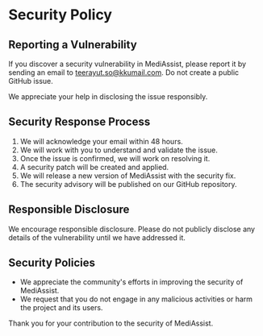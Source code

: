 # Security Policy

## Reporting a Vulnerability

If you discover a security vulnerability in MediAssist, please report it by sending an email to [teerayut.so@kkumail.com](mailto:teerayut.so@kkumail.com). Do not create a public GitHub issue.

We appreciate your help in disclosing the issue responsibly.

## Security Response Process

1. We will acknowledge your email within 48 hours.
2. We will work with you to understand and validate the issue.
3. Once the issue is confirmed, we will work on resolving it.
4. A security patch will be created and applied.
5. We will release a new version of MediAssist with the security fix.
6. The security advisory will be published on our GitHub repository.

## Responsible Disclosure

We encourage responsible disclosure. Please do not publicly disclose any details of the vulnerability until we have addressed it.

## Security Policies

- We appreciate the community's efforts in improving the security of MediAssist.
- We request that you do not engage in any malicious activities or harm the project and its users.

Thank you for your contribution to the security of MediAssist.

